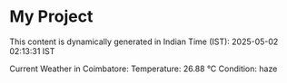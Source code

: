 # My Project

This content is dynamically generated in Indian Time (IST): 2025-05-02 02:13:31 IST


Current Weather in Coimbatore:
Temperature: 26.88 °C
Condition: haze
